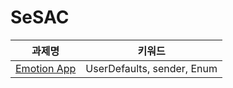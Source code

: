 # SeSAC

| 과제명 | 키워드 |
| --- | --- |
| [Emotion App](https://github.com/lyoodong/SeSAC/tree/main/Emotion%20App)  | UserDefaults, sender, Enum |

